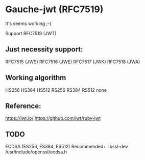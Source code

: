 # Gauche-jwt (RFC7519)

It's seems working ;-)

Support RFC7519 (JWT)

## Just necessity support:

RFC7515 (JWS)
RFC7516 (JWE)
RFC7517 (JWK)
RFC7518 (JWA)

## Working algorithm

HS256 HS384 HS512
RS256 RS384 RS512
none

## Reference:

https://jwt.io/
https://github.com/jwt/ruby-jwt

## TODO

ECDSA (ES256, ES384, ES512) Recommended+
libssl-dev
/usr/include/openssl/ecdsa.h

